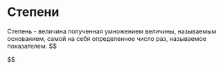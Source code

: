 # Степени
Степень - величина полученная умножением величины, называемым основанием, самой на  себя определенное число раз, называемое показателем.
$$

$$